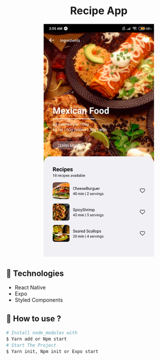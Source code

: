 <div align="center">
    <h1>Recipe App</h1>
    <img src="./assets/screenshot.jpg" width="300"></img>
</div>

## 🚀 Technologies
- React Native
- Expo
- Styled Components

## 🔧 How to use ?
```bash
# Install node_modules with
$ Yarn add or Npm start
# Start The Project
$ Yarn init, Npm init or Expo start
```